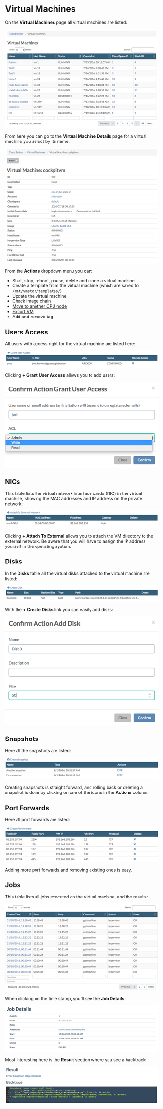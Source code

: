 # Virtual Machines

On the **Virtual Machines** page all virtual machines are listed:

![](../../../.gitbook/assets/virtualmachines%20%286%29.png)

From here you can go to the **Virtual Machine Details** page for a virtual machine you select by its name.

![](../../../.gitbook/assets/virtualmachinedetails%20%281%29.png)

From the **Actions** dropdown menu you can:

* Start, stop, reboot, pause, delete and clone a virtual machine
* Create a template from the virtual machine \(which are saved to `/mnt/vmstor/templates/`\)
* Update the virtual machine
* Check image chain
* [Move to another CPU node](movevm2anothercpunode.md)
* [Export VM](https://github.com/openvcloud/docs/tree/6e9bf0cd755ed9fcfd39b1e52ec5e2fbda4125cb/docs/CloudBrokerPortal/VirtualMachines/Actions/ExportVM.md)
* Add and remove tag

## Users Access

All users with access right for the virtual machine are listed here:

![](../../../.gitbook/assets/usersaccess.png)

Clicking **+ Grant User Access** allows you to add users:

![](../../../.gitbook/assets/confirmgrantuseraccess.png)

## NICs

This table lists the virtual network interface cards \(NIC\) in the virtual machine, showing the MAC addresses and IP address on the private network:

![](../../../.gitbook/assets/nics%20%281%29.png)

Clicking **+ Attach To External** allows you to attach the VM directory to the external network. Be aware that you will have to assign the IP address yourself in the operating system.

## Disks

In the **Disks** table all the virtual disks attached to the virtual machine are listed:

![](../../../.gitbook/assets/disks%20%283%29.png)

With the **+ Create Disks** link you can easily add disks:

![](../../../.gitbook/assets/adddisk.png)

## Snapshots

Here all the snapshots are listed:

![](../../../.gitbook/assets/snapshots.png)

Creating snapshots is straight forward, and rolling back or deleting a snapshot is done by clicking on one of the icons in the **Actions** column.

## Port Forwards

Here all port forwards are listed:

![](../../../.gitbook/assets/portforwardings%20%282%29.png)

Adding more port forwards and removing existing ones is easy.

## Jobs

This table lists all jobs executed on the virtual machine, and the results:

![](../../../.gitbook/assets/jobs%20%283%29.png)

When clicking on the time stamp, you'll see the **Job Details**:

![](../../../.gitbook/assets/jobdetails%20%282%29.png)

Most interesting here is the **Result** section where you see a backtrack:

![](../../../.gitbook/assets/result.png)

